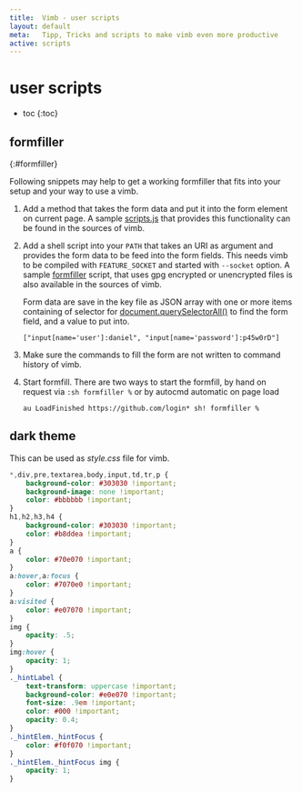 ```yaml
---
title:  Vimb - user scripts
layout: default
meta:   Tipp, Tricks and scripts to make vimb even more productive
active: scripts
---
```


# user scripts

* toc
{:toc}

## formfiller
{:#formfiller}

Following snippets may help to get a working formfiller that fits into your
setup and your way to use a vimb.

1. Add a method that takes the form data and put it into the form element on
   current page. A sample [scripts.js][ffjs] that provides this functionality
   can be found in the sources of vimb.
2. Add a shell script into your `PATH` that takes an URI as argument and
   provides the form data to be feed into the form fields. This needs vimb to
   be compiled with `FEATURE_SOCKET` and started with `--socket` option. A
   sample [formfiller][ffsh] script, that uses gpg encrypted or unencrypted
   files is also available in the sources of vimb.

   Form data are save in the key file as JSON array with one or more items
   containing of selector for [document.querySelectorAll()][jsqsa] to find the form
   field, and a value to put into.

       ["input[name='user']:daniel", "input[name='password']:p45w0rD"]

3. Make sure the commands to fill the form are not written to command history
   of vimb.
4. Start formfill. There are two ways to start the formfill, by hand on
   request via `:sh formfiller %` or by autocmd automatic on page load

       au LoadFinished https://github.com/login* sh! formfiller %

## dark theme

This can be used as *style.css* file for vimb.

```css
*,div,pre,textarea,body,input,td,tr,p {
    background-color: #303030 !important;
    background-image: none !important;
    color: #bbbbbb !important;
}
h1,h2,h3,h4 {
    background-color: #303030 !important;
    color: #b8ddea !important;
}
a {
    color: #70e070 !important;
}
a:hover,a:focus {
    color: #7070e0 !important;
}
a:visited {
    color: #e07070 !important;
}
img {
    opacity: .5;
}
img:hover {
    opacity: 1;
}
._hintLabel {
    text-transform: uppercase !important;
    background-color: #e0e070 !important;
    font-size: .9em !important;
    color: #000 !important;
    opacity: 0.4;
}
._hintElem._hintFocus {
    color: #f0f070 !important;
}
._hintElem._hintFocus img {
    opacity: 1;
}
```

[ffjs]:     https://raw.githubusercontent.com/fanglingsu/vimb/master/examples/formfiller/scripts.js
[ffsh]:     https://raw.githubusercontent.com/fanglingsu/vimb/master/examples/formfiller/formfiller
[jsqsa]:    http://mdn.beonex.com/en/DOM/document.querySelectorAll.html
